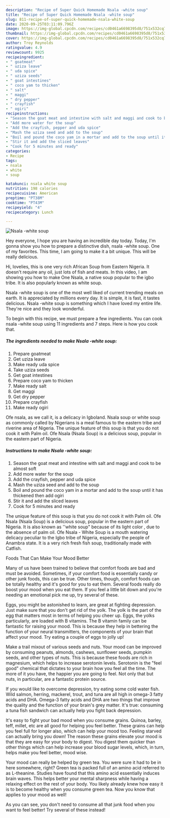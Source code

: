 ```yaml
---
description: "Recipe of Super Quick Homemade Nsala -white soup"
title: "Recipe of Super Quick Homemade Nsala -white soup"
slug: 811-recipe-of-super-quick-homemade-nsala-white-soup
date: 2020-09-25T03:11:09.796Z
image: https://img-global.cpcdn.com/recipes/cd0461a6698395d8/751x532cq70/nsala-white-soup-recipe-main-photo.jpg
thumbnail: https://img-global.cpcdn.com/recipes/cd0461a6698395d8/751x532cq70/nsala-white-soup-recipe-main-photo.jpg
cover: https://img-global.cpcdn.com/recipes/cd0461a6698395d8/751x532cq70/nsala-white-soup-recipe-main-photo.jpg
author: Troy Reynolds
ratingvalue: 4.9
reviewcount: 9925
recipeingredient:
- " goatmeat"
- " uziza leave"
- " uda spice"
- " uziza seeds"
- " goat intestines"
- " coco yam to thicken"
- " salt"
- " maggi"
- " dry pepper"
- " crayfish"
- " ogiri"
recipeinstructions:
- "Season the goat meat and intestine with salt and maggi and cook to be almost soft"
- "Add more water for the soup"
- "Add the crayfish, pepper and uda spice"
- "Mash the uziza seed and add to the soup"
- "Boil and pound the coco yam in a mortar and add to the soup until it has thickened then add ogiri"
- "Stir it and add the sliced leaves"
- "Cook for 5 minutes and ready"
categories:
- Recipe
tags:
- nsala
- white
- soup

katakunci: nsala white soup 
nutrition: 198 calories
recipecuisine: American
preptime: "PT38M"
cooktime: "PT43M"
recipeyield: "4"
recipecategory: Lunch

---
```



![Nsala -white soup](https://img-global.cpcdn.com/recipes/cd0461a6698395d8/751x532cq70/nsala-white-soup-recipe-main-photo.jpg)

Hey everyone, I hope you are having an incredible day today. Today, I'm gonna show you how to prepare a distinctive dish, nsala -white soup. One of my favorites. This time, I am going to make it a bit unique. This will be really delicious.

Hi, lovelies, this is one very rich African Soup from Eastern Nigeria. It doesn&#39;t require any oil, just lots of fish and meats. In this video, I am showing you how to make One Nsala, a native soup popular to the igbo tribe. It is also popularly known as white soup.

Nsala -white soup is one of the most well liked of current trending meals on earth. It is appreciated by millions every day. It is simple, it is fast, it tastes delicious. Nsala -white soup is something which I have loved my entire life. They're nice and they look wonderful.


To begin with this recipe, we must prepare a few ingredients. You can cook nsala -white soup using 11 ingredients and 7 steps. Here is how you cook that.

<!--inarticleads1-->

##### The ingredients needed to make Nsala -white soup:

1. Prepare  goatmeat
1. Get  uziza leave
1. Make ready  uda spice
1. Take  uziza seeds
1. Get  goat intestines
1. Prepare  coco yam to thicken
1. Make ready  salt
1. Get  maggi
1. Get  dry pepper
1. Prepare  crayfish
1. Make ready  ogiri


Ofe nsala, as we call it, is a delicacy in Igboland. Nsala soup or white soup as commonly called by Nigerians is a meal famous to the eastern tribe and riverine area of Nigeria. The unique feature of this soup is that you do not cook it with Palm oil. Ofe Nsala (Nsala Soup) is a delicious soup, popular in the eastern part of Nigeria. 

<!--inarticleads2-->

##### Instructions to make Nsala -white soup:

1. Season the goat meat and intestine with salt and maggi and cook to be almost soft
1. Add more water for the soup
1. Add the crayfish, pepper and uda spice
1. Mash the uziza seed and add to the soup
1. Boil and pound the coco yam in a mortar and add to the soup until it has thickened then add ogiri
1. Stir it and add the sliced leaves
1. Cook for 5 minutes and ready


The unique feature of this soup is that you do not cook it with Palm oil. Ofe Nsala (Nsala Soup) is a delicious soup, popular in the eastern part of Nigeria. It is also known as &#39;&#39;white soup&#34; because of its light color , due to the absence of palm oil. Ofe Nsala - White Soup is a mouth watering delicacy peculiar to the Igbo tribe of Nigeria, especially the people of Anambra state. It is a very rich fresh fish soup, traditionally made with Catfish. 

Foods That Can Make Your Mood Better


Many of us have been trained to believe that comfort foods are bad and must be avoided. Sometimes, if your comfort food is essentially candy or other junk foods, this can be true. Other times, though, comfort foods can be totally healthy and it's good for you to eat them. Several foods really do boost your mood when you eat them. If you feel a little bit down and you're needing an emotional pick me up, try several of these.

Eggs, you might be astonished to learn, are great at fighting depression. Just make sure that you don't get rid of the yolk. The yolk is the part of the egg that matters most in terms of helping you cheer up. Eggs, the yolks particularly, are loaded with B vitamins. The B vitamin family can be fantastic for raising your mood. This is because they help in bettering the function of your neural transmitters, the components of your brain that affect your mood. Try eating a couple of eggs to jolly up!

Make a trail mixout of various seeds and nuts. Your mood can be improved by consuming peanuts, almonds, cashews, sunflower seeds, pumpkin seeds, and other types of nuts. This is because these foods are rich in magnesium, which helps to increase serotonin levels. Serotonin is the "feel good" chemical that dictates to your brain how you feel all the time. The more of it you have, the happier you are going to feel. Not only that but nuts, in particular, are a fantastic protein source.

If you would like to overcome depression, try eating some cold water fish. Wild salmon, herring, mackerel, trout, and tuna are all high in omega-3 fatty acids and DHA. Omega-3 fatty acids and DHA are two things that improve the quality and the function of your brain's grey matter. It's true: consuming a tuna fish sandwich can actually help you fight back depression. 

It's easy to fight your bad mood when you consume grains. Quinoa, barley, teff, millet, etc are all good for helping you feel better. These grains can help you feel full for longer also, which can help your mood too. Feeling starved can actually bring you down! The reason these grains elevate your mood is that they are easy for your body to digest. You digest them quicker than other things which can help increase your blood sugar levels, which, in turn, helps make you feel better, mood wise.

Your mood can really be helped by green tea. You were sure it had to be in here somewhere, right? Green tea is packed full of an amino acid referred to as L-theanine. Studies have found that this amino acid essentially induces brain waves. This helps better your mental sharpness while having a relaxing effect on the rest of your body. You likely already knew how easy it is to become healthy when you consume green tea. Now you know that applies to your mood as well!

As you can see, you don't need to consume all that junk food when you want to feel better! Try several of these instead!

